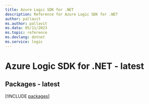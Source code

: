 ```yaml
---
title: Azure Logic SDK for .NET
description: Reference for Azure Logic SDK for .NET
author: pallavit
ms.author: pallavit
ms.data: 05/11/2023
ms.topic: reference
ms.devlang: dotnet
ms.service: logic
---
```

# Azure Logic SDK for .NET - latest
## Packages - latest
[!INCLUDE [packages](logic-index.md)]